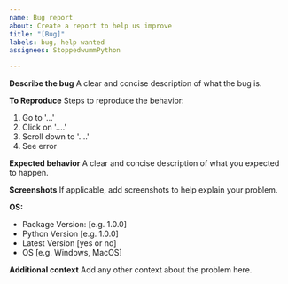 ```yaml
---
name: Bug report
about: Create a report to help us improve
title: "[Bug]"
labels: bug, help wanted
assignees: StoppedwummPython

---
```


**Describe the bug**
A clear and concise description of what the bug is.

**To Reproduce**
Steps to reproduce the behavior:
1. Go to '...'
2. Click on '....'
3. Scroll down to '....'
4. See error

**Expected behavior**
A clear and concise description of what you expected to happen.

**Screenshots**
If applicable, add screenshots to help explain your problem.

**OS:**
 - Package Version: [e.g. 1.0.0]
 - Python Version [e.g. 1.0.0]
 - Latest Version [yes or no]
- OS [e.g. Windows, MacOS]

**Additional context**
Add any other context about the problem here.
